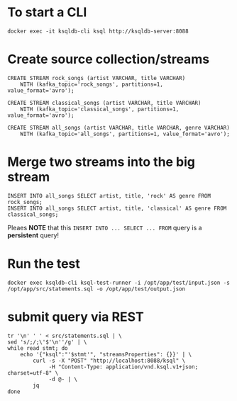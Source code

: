 # To start a CLI 
`docker exec -it ksqldb-cli ksql http://ksqldb-server:8088`

# Create source collection/streams 
```
CREATE STREAM rock_songs (artist VARCHAR, title VARCHAR)
    WITH (kafka_topic='rock_songs', partitions=1, value_format='avro');

CREATE STREAM classical_songs (artist VARCHAR, title VARCHAR)
    WITH (kafka_topic='classical_songs', partitions=1, value_format='avro');

CREATE STREAM all_songs (artist VARCHAR, title VARCHAR, genre VARCHAR)
    WITH (kafka_topic='all_songs', partitions=1, value_format='avro');
```

# Merge two streams into the big stream 
```
INSERT INTO all_songs SELECT artist, title, 'rock' AS genre FROM rock_songs;
INSERT INTO all_songs SELECT artist, title, 'classical' AS genre FROM classical_songs;
```
Pleaes **NOTE** that this `INSERT INTO ... SELECT ... FROM` query is a **persistent** query!

# Run the test 
`docker exec ksqldb-cli ksql-test-runner -i /opt/app/test/input.json -s /opt/app/src/statements.sql -o /opt/app/test/output.json`

# submit query via REST 
```
tr '\n' ' ' < src/statements.sql | \
sed 's/;/;\'$'\n''/g' | \
while read stmt; do
    echo '{"ksql":"'$stmt'", "streamsProperties": {}}' | \
        curl -s -X "POST" "http://localhost:8088/ksql" \
             -H "Content-Type: application/vnd.ksql.v1+json; charset=utf-8" \
             -d @- | \
        jq
done
```